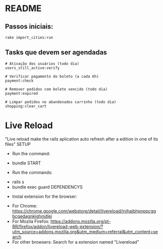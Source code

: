 # README

## Passos iniciais:

```
rake import_cities:run
```

## Tasks que devem ser agendadas

```
# Ativação dos usuários (todo dia)
users_still_active:verify

# Verificar pagamento do boleto (a cada 6h)
payment:check

# Remover pedidos com boleto vencido (todo dia)
payment:expired

# Limpar pedidos no abandonados carrinho (todo dia)
shopping:clear_cart
```
# Live Reload
  "Live reload make the rails aplication auto refresh after a edition in one of its files"
SETUP  
- Run the command: 
* bundle
START
- Run the commands:
* rails s
* bundle exec guard
DEPENDENCYS
- Instal extension for the browser:
* For Chrome: https://chrome.google.com/webstore/detail/livereload/jnihajbhpnppcggbcgedagnkighmdlei
* For Mozila Firefox: https://addons.mozilla.org/pt-BR/firefox/addon/livereload-web-extension/?utm_source=addons.mozilla.org&utm_medium=referral&utm_content=search
* For other browsers: Search for a extension named "Livereload"
```
